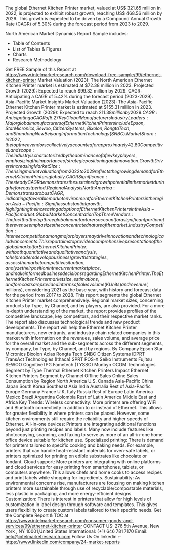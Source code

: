 The global Ethernet Kitchen Printer market, valued at US$ 321.65 million in 2022, is projected to exhibit robust growth, reaching US$ 468.56 million by 2029. This growth is expected to be driven by a Compound Annual Growth Rate (CAGR) of 5.30% during the forecast period from 2023 to 2029.

North American Market Dynamics
Report Sample includes:
- Table of Contents
- List of Tables & Figures
- Charts
- Research Methodology

Get FREE Sample of this Report at https://www.intelmarketresearch.com/download-free-sample/99/ethernet-kitchen-printer
Market Valuation (2023): The North American Ethernet Kitchen Printer market is estimated at $72.38 million in 2023.
Projected Growth (2029): Expected to reach $99.32 million by 2029.
CAGR: Anticipating a CAGR of 5.42% during the forecast period (2023-2029).
Asia-Pacific Market Insights
Market Valuation (2023): The Asia-Pacific Ethernet Kitchen Printer market is estimated at $155.31 million in 2023.
Projected Growth (2029): Expected to reach $211.38 million by 2029.
CAGR: Anticipating a CAGR of 5.27% during the forecast period (2023-2029).
Key Global Manufacturers
Industry Leaders: Major global manufacturers of Ethernet Kitchen Printers include Epson, Star Micronics, Sewoo, Citizen Systems, Bixolon, Rongta Tech, and Shandong New Beiyang Information Technology (SNBC).
Market Share: In 2022, the top three vendors collectively accounted for approximately 42.80% of the total market revenue.
Competitive Landscape: The industry is characterized by the dominance of a few key players, emphasizing the importance of strategic positioning and innovation.
Growth Drivers
Increasing Market Size: The rising market valuation from 2022 to 2029 reflects the growing demand for Ethernet Kitchen Printers globally.
CAGR Significance: The steady CAGR demonstrates the sustained growth potential in the market during the forecast period.
Regional Analysis
North America: Demonstrates a robust CAGR, indicating a favorable market environment for Ethernet Kitchen Printers in the region.
Asia-Pacific: Signifies substantial growth, highlighting the increasing adoption of Ethernet Kitchen Printers in the Asia-Pacific market.
Global Market Concentration
Top Three Vendors: The fact that the top three global manufacturers account for a significant portion of the revenue emphasizes the concentrated nature of the market.
Industry Competition: Intense competition among major players may drive innovation and technological advancements.
This report aims to provide a comprehensive presentation of the global market for Ethernet Kitchen Printer, with both quantitative and qualitative analysis, to help readers develop business/growth strategies, assess the market competitive situation, analyze their position in the current marketplace, and make informed business decisions regarding Ethernet Kitchen Printer.
The Ethernet Kitchen Printer market size, estimations, and forecasts are provided in terms of sales volume (K Units) and revenue ($ millions), considering 2021 as the base year, with history and forecast data for the period from 2017 to 2028. This report segments the global Ethernet Kitchen Printer market comprehensively. Regional market sizes, concerning products by Type, by Channel, and by players, are also provided.
For a more in-depth understanding of the market, the report provides profiles of the competitive landscape, key competitors, and their respective market ranks. The report also discusses technological trends and new product developments.
The report will help the Ethernet Kitchen Printer manufacturers, new entrants, and industry chain related companies in this market with information on the revenues, sales volume, and average price for the overall market and the sub-segments across the different segments, by company, by Type, by Channel, and by regions.
By Company
Epson
Star Micronics
Bixolon
Aclas
Rongta Tech
SNBC
Citizen Systems
iDPRT
TransAct Technologies (Ithaca)
SPRT
POS-X
Seiko Instruments
Fujitsu
SEWOO
CognitiveTPG
Fametech (TYSSO)
Munbyn
OCOM Technologies
Segment by Type
Thermal Ethernet Kitchen Printers
Impact Ethernet Kitchen Printers
Segment by Channel
Offline Sales
Online Sales
Consumption by Region
North America
U.S.
Canada
Asia-Pacific
China
Japan
South Korea
Southeast Asia
India
Australia
Rest of Asia-Pacific
Europe
Germany
France
U.K.
Italy
Russia
Rest of Europe
Latin America
Mexico
Brazil
Argentina
Colombia
Rest of Latin America
Middle East and Africa
Key Trends:
Wireless connectivity: More printers are offering WiFi and Bluetooth connectivity in addition to or instead of Ethernet. This allows for greater flexibility in where printers can be placed. However, some kitchen environments still require the reliability and higher speeds of Ethernet.
All-in-one devices: Printers are integrating additional functions beyond just printing recipes and labels. Many now include features like photocopying, scanning, and faxing to serve as more of an all-in-one home office device suitable for kitchen use.
Specialized printing: There is demand for printers tailored to specific cooking and baking needs. For example, printers that can handle heat-resistant materials for oven-safe labels, or printers optimized for printing on edible substrates like chocolate or fondant.
Cloud support: More printers are integrating with online platforms and cloud services for easy printing from smartphones, tablets, or computers anywhere. This allows chefs and home cooks to access recipes and print labels while shopping for ingredients.
Sustainability: As environmental concerns rise, manufacturers are focusing on making kitchen printers more sustainable through use of recyclable/compostable materials, less plastic in packaging, and more energy-efficient designs.
Customization: There is interest in printers that allow for high levels of customization in label design through software and templates. This gives users flexibility to create custom labels tailored to their specific needs.
Get the Complete Report & TOC at https://www.intelmarketresearch.com/consumer-goods-and-services/99/ethernet-kitchen-printer
CONTACT US:
276 5th Avenue, New York , NY 10001,United States
International: (+1) 646 781 7170
Email: help@intelmarketresearch.com
Follow Us On linkedin :- https://www.linkedin.com/company/24-market-reports
